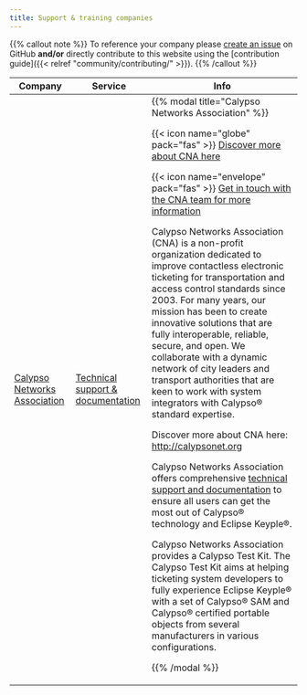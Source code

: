 ```yaml
---
title: Support & training companies
---
```


{{% callout note %}}
To reference your company please [create an issue](https://github.com/eclipse-keyple/keyple-website/issues) on
GitHub **and/or** directly contribute to this website using the
[contribution guide]({{< relref "community/contributing/" >}}).
{{% /callout %}}

<table id="external-resource-table" class="table table-striped">
    <thead>
    <tr>
        <th scope="col" class="text-center">Company</th>
        <th scope="col" class="text-center">Service</th>
        <th scope="col" class="text-center" data-orderable="false">Info</th>
    </tr>
    </thead>
    <tbody id="external-resource-table-content">
    <tr>
        <td class="text-center"><a href="https://calypsonet.org" target="_blank" rel="noopener">Calypso Networks Association</a></td>
        <td class="text-center"><a href="https://calypsonet.org/technical-support-documentation/" target="_blank" rel="noopener">Technical support & documentation</a></td>
        <td class="text-center">
{{% modal title="Calypso Networks Association" %}}

{{< icon name="globe" pack="fas" >}} [Discover more about CNA here](https://calypsonet.org)

{{< icon name="envelope" pack="fas" >}} [Get in touch with the CNA team for more information](https://calypsonet.org/contact-us/)

Calypso Networks Association (CNA) is a non-profit organization dedicated to improve contactless
electronic ticketing for transportation and access control standards since 2003.
For many years, our mission has been to create innovative solutions that are fully interoperable,
reliable, secure, and open. We collaborate with a dynamic network of city leaders and transport
authorities that are keen to work with system integrators with Calypso® standard expertise.

Discover more about CNA here: http://calypsonet.org

Calypso Networks Association offers comprehensive [technical support and documentation](https://calypsonet.org/technical-support-documentation/)
to ensure all users can get the most out of Calypso® technology and Eclipse Keyple®.

Calypso Networks Association provides a Calypso Test Kit. The Calypso Test Kit aims at helping
ticketing system developers to fully experience Eclipse Keyple® with a set of Calypso® SAM and
Calypso® certified portable objects from several manufacturers in various configurations. 

{{% /modal %}}
        </td>
    </tr>
    </tbody>
</table>
<script type="text/javascript">
document.body.onload = function() {
    initExternalResourceTable();
};
</script>